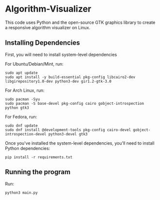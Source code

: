# Algorithm-Visualizer
This code uses Python and the open-source GTK graphics library to create a responsive algorithm visualizer on Linux. 

## Installing Dependencies
First, you will need to install system-level dependencies

For Ubuntu/Debian/Mint, run:
```
sudo apt update
sudo apt install -y build-essential pkg-config libcairo2-dev libgirepository1.0-dev python3-dev gir1.2-gtk-3.0
```
For Arch Linux, run:
```
sudo pacman -Syu
sudo pacman -S base-devel pkg-config cairo gobject-introspection python gtk3
```
For Fedora, run:
```
sudo dnf update
sudo dnf install @development-tools pkg-config cairo-devel gobject-introspection-devel python3-devel gtk3
```

Once you've installed the system-level dependencies, you'll need to install Python dependencies:
```
pip install -r requirements.txt
```

## Running the program
Run: 
```
python3 main.py
```
